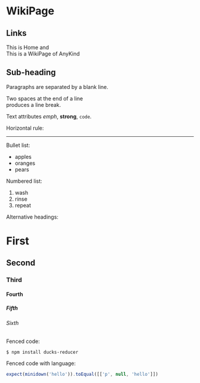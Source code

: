 WikiPage
=======

Links
-----

This is Home and  
This is a WikiPage of AnyKind

Sub-heading
-----------
 
Paragraphs are separated
by a blank line.

Two spaces at the end of a line  
produces a line break.

Text attributes _emph_, 
**strong**, `code`.

Horizontal rule:

---

Bullet list:

  * apples
  * oranges
  * pears

Numbered list:

  1. wash
  2. rinse
  3. repeat

Alternative headings:

# First
## Second
### Third
#### Fourth
##### Fifth
###### Sixth

Fenced code:

```
$ npm install ducks-reducer
```

Fenced code with language:

```javascript
expect(minidown('hello')).toEqual([['p', null, 'hello']])
```
